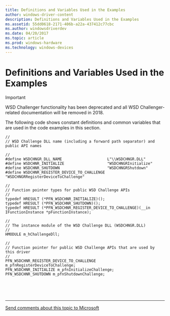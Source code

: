 ```yaml
---
title: Definitions and Variables Used in the Examples
author: windows-driver-content
description: Definitions and Variables Used in the Examples
ms.assetid: 55dd0618-2171-406b-a22a-437412c77cbc
ms.author: windowsdriverdev
ms.date: 04/20/2017
ms.topic: article
ms.prod: windows-hardware
ms.technology: windows-devices
---
```


# Definitions and Variables Used in the Examples

> [!IMPORTANT]  
> WSD Challenger functionality has been deprecated and all WSD Challenger-related documentation will be removed in 2018.

The following code shows constant definitions and common variables that are used in the code examples in this section.

```
//
// WSD Challenge DLL name (including a forward path separator) and public API names
 
//
#define WSDCHNGR_DLL_NAME                    L"\\WSDCHNGR.DLL"
#define WSDCHNR_INITIALIZE                   "WSDCHNGRInitialize" 
#define WSDCHNR_SHUTDOWN                     "WSDCHNGRShutdown" 
#define WSDCHNR_REGISTER_DEVICE_TO_CHALLENGE "WSDCHNGRRegisterDeviceToChallenge" 

//
// Function pointer types for public WSD Challenge APIs
//
typedef HRESULT (*PFN_WSDCHNR_INITIALIZE)();
typedef HRESULT (*PFN_WSDCHNR_SHUTDOWN)();
typedef HRESULT (*PFN_WSDCHNR_REGISTER_DEVICE_TO_CHALLENGE)(__in IFunctionInstance *pFunctionInstance);

//
// The instance module of the WSD Challenge DLL (WSDCHNGR.DLL)
//
HMODULE m_hChallengeDll;

//
// Function pointer for public WSD Challenge APIs that are used by this driver
//
PFN_WSDCHNR_REGISTER_DEVICE_TO_CHALLENGE m_pfnRegisterDeviceToChallenge;
PFN_WSDCHNR_INITIALIZE m_pfnInitializeChallenge;
PFN_WSDCHNR_SHUTDOWN m_pfnShutdownChallenge;
```

 

 


--------------------
[Send comments about this topic to Microsoft](mailto:wsddocfb@microsoft.com?subject=Documentation%20feedback%20%5Bimage\image%5D:%20Definitions%20and%20Variables%20Used%20in%20the%20Examples%20%20RELEASE:%20%288/17/2016%29&body=%0A%0APRIVACY%20STATEMENT%0A%0AWe%20use%20your%20feedback%20to%20improve%20the%20documentation.%20We%20don't%20use%20your%20email%20address%20for%20any%20other%20purpose,%20and%20we'll%20remove%20your%20email%20address%20from%20our%20system%20after%20the%20issue%20that%20you're%20reporting%20is%20fixed.%20While%20we're%20working%20to%20fix%20this%20issue,%20we%20might%20send%20you%20an%20email%20message%20to%20ask%20for%20more%20info.%20Later,%20we%20might%20also%20send%20you%20an%20email%20message%20to%20let%20you%20know%20that%20we've%20addressed%20your%20feedback.%0A%0AFor%20more%20info%20about%20Microsoft's%20privacy%20policy,%20see%20http://privacy.microsoft.com/default.aspx. "Send comments about this topic to Microsoft")


